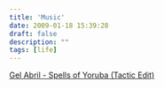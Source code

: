 ```yaml
---
title: 'Music'
date: 2009-01-18 15:39:28
draft: false
description: ""
tags: [life]
---
```


[Gel Abril - Spells of Yoruba (Tactic Edit)](http://blog.big-andy.co.uk/wp-content/uploads/Gel%20Abril%20-%20Spells%20of%20Yoruba%20(Tactic%20Edit).mp3)